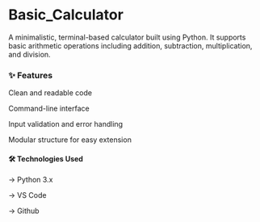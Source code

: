 # Basic_Calculator

A minimalistic, terminal-based calculator built using Python. It supports basic arithmetic operations including addition, subtraction, multiplication, and division.

### ✨ Features
Clean and readable code

Command-line interface

Input validation and error handling

Modular structure for easy extension

#### 🛠️ Technologies Used
-> Python 3.x

-> VS Code

-> Github
